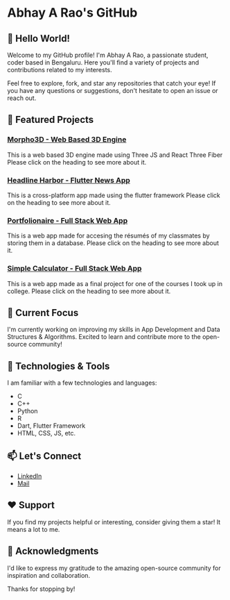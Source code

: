 # Abhay A Rao's GitHub

## 👋 Hello World!

Welcome to my GitHub profile! I'm Abhay A Rao, a passionate student, coder based in Bengaluru. Here you'll find a variety of projects and contributions related to my interests.

Feel free to explore, fork, and star any repositories that catch your eye! If you have any questions or suggestions, don't hesitate to open an issue or reach out.

## 🚀 Featured Projects

### [Morpho3D - Web Based 3D Engine](https://github.com/AbhayARao26/Xenomorphs)
This is a web based 3D engine made using Three JS and React Three Fiber
Please click on the heading to see more about it.

### [Headline Harbor - Flutter News App](https://github.com/AbhayARao26/My_Flutter_News_App)
This is a cross-platform app made using the flutter framework 
Please click on the heading to see more about it.

### [Portfolionaire - Full Stack Web App](https://github.com/AbhayARao26/Portfolionaire)
This is a web app made for accesing the résumés of my classmates by storing them in a database.
Please click on the heading to see more about it.

### [Simple Calculator - Full Stack Web App](https://github.com/AbhayARao26/Simple_Calc)
This is a web app made as a final project for one of the courses I took up in college.
Please click on the heading to see more about it.

## 🌱 Current Focus

I'm currently working on improving my skills in App Development and Data Structures & Algorithms. Excited to learn and contribute more to the open-source community!

## 🔧 Technologies & Tools

I am familiar with a few technologies and languages:
- C
- C++
- Python
- R
- Dart, Flutter Framework
- HTML, CSS, JS, etc.

## 📫 Let's Connect

- [LinkedIn](https://www.linkedin.com/in/abhay-a-rao-460509264/)
- [Mail](iabhayrao@gmail.com)

## ❤️ Support

If you find my projects helpful or interesting, consider giving them a star! It means a lot to me.

## 🙏 Acknowledgments

I'd like to express my gratitude to the amazing open-source community for inspiration and collaboration.

Thanks for stopping by!

